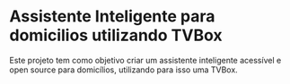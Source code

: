 # Assistente Inteligente para domicilios utilizando TVBox

Este projeto tem como objetivo criar um assistente inteligente acessível e open source para domicílios, utilizando para isso uma TVBox.
